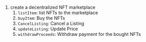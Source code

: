 1. create a decentralized NFT marketplace
    1. `listItem`: list NFTs to the marketplace
    2. `buyItem`: Buy the NFTs
    3. `CancelListing`: Cancel a Listing
    4. `updateListing`: Update Price
    5. `withdrawProceeds`: Withdraw payment for the bought NFTs
